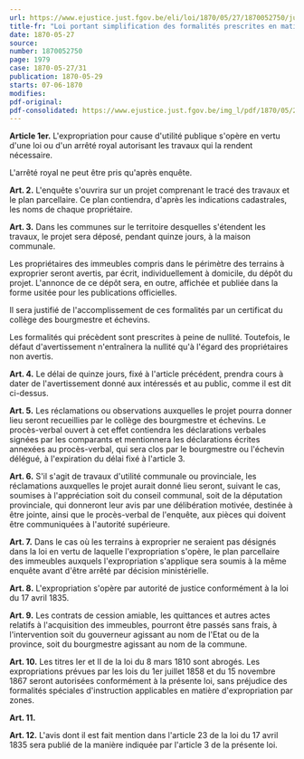 ```yaml
---
url: https://www.ejustice.just.fgov.be/eli/loi/1870/05/27/1870052750/justel
title-fr: "Loi portant simplification des formalités prescrites en matière d'expropriation pour cause d'utilité publique (NOTE : abrogé pour la Région flamande par DCFL 2017-02-24/22, art. 122,2°, 002; En vigueur : 01-01-2018) (NOTE : abrogé pour la Région wallonne à l'exception de l'art. 9, par DRW 2018-11-22/12, art. 66, 003; En vigueur : 01-07-2019)(NOTE : Consultation des versions antérieures à partir du 25-04-2017 et mise à jour au 18-12-2018)"
date: 1870-05-27
source:
number: 1870052750
page: 1979
case: 1870-05-27/31
publication: 1870-05-29
starts: 07-06-1870
modifies:
pdf-original:
pdf-consolidated: https://www.ejustice.just.fgov.be/img_l/pdf/1870/05/27/1870052750_F.pdf
---
```


**Article 1er.** L'expropriation pour cause d'utilité publique s'opère en vertu d'une loi ou d'un arrêté royal autorisant les travaux qui la rendent nécessaire.

L'arrêté royal ne peut être pris qu'après enquête.

**Art. 2.** L'enquête s'ouvrira sur un projet comprenant le tracé des travaux et le plan parcellaire. Ce plan contiendra, d'après les indications cadastrales, les noms de chaque propriétaire.

**Art. 3.** Dans les communes sur le territoire desquelles s'étendent les travaux, le projet sera déposé, pendant quinze jours, à la maison communale.

Les propriétaires des immeubles compris dans le périmètre des terrains à exproprier seront avertis, par écrit, individuellement à domicile, du dépôt du projet. L'annonce de ce dépôt sera, en outre, affichée et publiée dans la forme usitée pour les publications officielles.

Il sera justifié de l'accomplissement de ces formalités par un certificat du collège des bourgmestre et échevins.

Les formalités qui précèdent sont prescrites à peine de nullité. Toutefois, le défaut d'avertissement n'entraînera la nullité qu'à l'égard des propriétaires non avertis.

**Art. 4.** Le délai de quinze jours, fixé à l'article précédent, prendra cours à dater de l'avertissement donné aux intéressés et au public, comme il est dit ci-dessus.

**Art. 5.** Les réclamations ou observations auxquelles le projet pourra donner lieu seront recueillies par le collège des bourgmestre et échevins. Le procès-verbal ouvert à cet effet contiendra les déclarations verbales signées par les comparants et mentionnera les déclarations écrites annexées au procès-verbal, qui sera clos par le bourgmestre ou l'échevin délégué, à l'expiration du délai fixé à l'article 3.

**Art. 6.** S'il s'agit de travaux d'utilité communale ou provinciale, les réclamations auxquelles le projet aurait donné lieu seront, suivant le cas, soumises à l'appréciation soit du conseil communal, soit de la députation provinciale, qui donneront leur avis par une délibération motivée, destinée à être jointe, ainsi que le procès-verbal de l'enquête, aux pièces qui doivent être communiquées à l'autorité supérieure.

**Art. 7.** Dans le cas où les terrains à exproprier ne seraient pas désignés dans la loi en vertu de laquelle l'expropriation s'opère, le plan parcellaire des immeubles auxquels l'expropriation s'applique sera soumis à la même enquête avant d'être arrêté par décision ministérielle.

**Art. 8.** L'expropriation s'opère par autorité de justice conformément à la loi du 17 avril 1835.

**Art. 9.** Les contrats de cession amiable, les quittances et autres actes relatifs à l'acquisition des immeubles, pourront être passés sans frais, à l'intervention soit du gouverneur agissant au nom de l'Etat ou de la province, soit du bourgmestre agissant au nom de la commune.

**Art. 10.** Les titres Ier et II de la loi du 8 mars 1810 sont abrogés. Les expropriations prévues par les lois du 1er juillet 1858 et du 15 novembre 1867 seront autorisées conformément à la présente loi, sans préjudice des formalités spéciales d'instruction applicables en matière d'expropriation par zones.

**Art. 11.** <disposition abrogatoire>

**Art. 12.** L'avis dont il est fait mention dans l'article 23 de la loi du 17 avril 1835 sera publié de la manière indiquée par l'article 3 de la présente loi.
